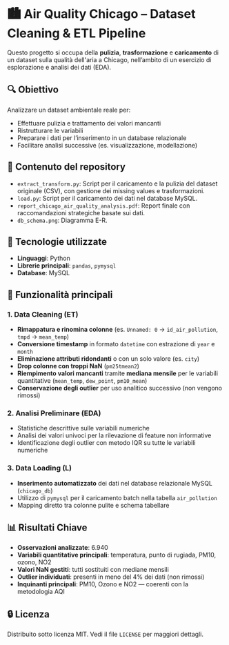 # 🏙️ Air Quality Chicago – Dataset Cleaning & ETL Pipeline

Questo progetto si occupa della **pulizia**, **trasformazione** e **caricamento** di un dataset sulla qualità dell'aria a Chicago, nell’ambito di un esercizio di esplorazione e analisi dei dati (EDA).

## 🔍 Obiettivo

Analizzare un dataset ambientale reale per:
- Effettuare pulizia e trattamento dei valori mancanti
- Ristrutturare le variabili
- Preparare i dati per l’inserimento in un database relazionale
- Facilitare analisi successive (es. visualizzazione, modellazione)

## 📂 Contenuto del repository

- `extract_transform.py`: Script per il caricamento e la pulizia del dataset originale (CSV), con gestione dei missing values e trasformazioni.
- `load.py`: Script per il caricamento dei dati nel database MySQL.
- `report_chicago_air_quality_analysis.pdf`: Report finale con raccomandazioni strategiche basate sui dati.
- `db_schema.png`: Diagramma E-R.

## 🧰 Tecnologie utilizzate

- **Linguaggi**: Python
- **Librerie principali**: `pandas`, `pymysql`
- **Database**: MySQL

## 🧪 Funzionalità principali

### 1. Data Cleaning (ET)
- **Rimappatura e rinomina colonne** (es. `Unnamed: 0` → `id_air_pollution`, `tmpd` → `mean_temp`)
- **Conversione timestamp** in formato `datetime` con estrazione di `year` e `month`
- **Eliminazione attributi ridondanti** o con un solo valore (es. `city`)
- **Drop colonne con troppi NaN** (`pm25tmean2`)
- **Riempimento valori mancanti** tramite **mediana mensile** per le variabili quantitative (`mean_temp`, `dew_point`, `pm10_mean`)
- **Conservazione degli outlier** per uso analitico successivo (non vengono rimossi)

### 2. Analisi Preliminare (EDA)
- Statistiche descrittive sulle variabili numeriche
- Analisi dei valori univoci per la rilevazione di feature non informative
- Identificazione degli outlier con metodo IQR su tutte le variabili numeriche

### 3. Data Loading (L)
- **Inserimento automatizzato** dei dati nel database relazionale MySQL (`chicago_db`)
- Utilizzo di `pymysql` per il caricamento batch nella tabella `air_pollution`
- Mapping diretto tra colonne pulite e schema tabellare

## 📊 Risultati Chiave

- **Osservazioni analizzate**: 6.940  
- **Variabili quantitative principali**: temperatura, punto di rugiada, PM10, ozono, NO2  
- **Valori NaN gestiti**: tutti sostituiti con mediane mensili  
- **Outlier individuati**: presenti in meno del 4% dei dati (non rimossi)  
- **Inquinanti principali**: PM10, Ozono e NO2 — coerenti con la metodologia AQI

## 🔒 Licenza

Distribuito sotto licenza MIT. Vedi il file `LICENSE` per maggiori dettagli.

